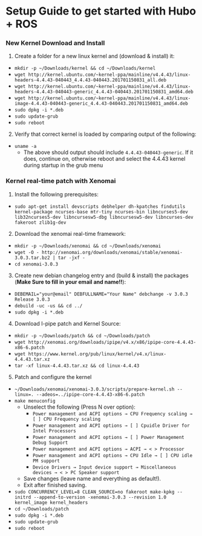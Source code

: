 # Setup Guide to get started with Hubo + ROS

### New Kernel Download and Install
1. Create a folder for a new linux kernel and (download & install) it:
  * ```mkdir -p ~/Downloads/kernel && cd ~/Downloads/kernel```
  * ```wget http://kernel.ubuntu.com/~kernel-ppa/mainline/v4.4.43/linux-headers-4.4.43-040443_4.4.43-040443.201701150831_all.deb```
  * ```wget http://kernel.ubuntu.com/~kernel-ppa/mainline/v4.4.43/linux-headers-4.4.43-040443-generic_4.4.43-040443.201701150831_amd64.deb```
  * ```wget http://kernel.ubuntu.com/~kernel-ppa/mainline/v4.4.43/linux-image-4.4.43-040443-generic_4.4.43-040443.201701150831_amd64.deb```
  * ```sudo dpkg -i *.deb```
  * ```sudo update-grub```
  * ```sudo reboot```
2. Verify that correct kernel is loaded by comparing output of the following:
  * ```uname -a```
    * The above should output should include ```4.4.43-040443-generic```. If it does, continue on, otherwise reboot and select the 4.4.43 kernel during startup in the grub menu

### Kernel real-time patch with Xenomai
1. Install the following prerequisites:
  * ```sudo apt-get install devscripts debhelper dh-kpatches findutils kernel-package ncurses-base mtr-tiny ncurses-bin libncurses5-dev lib32ncurses5-dev libncursesw5-dbg libncursesw5-dev libncurses-dev fakeroot zlib1g-dev```
2. Download the xenomai real-time framework:
  * ```mkdir -p ~/Downloads/xenomai && cd ~/Downloads/xenomai```
  * ```wget -O - http://xenomai.org/downloads/xenomai/stable/xenomai-3.0.3.tar.bz2 | tar -jxf -```
  * ```cd xenomai-3.0.3```
3. Create new debian changelog entry and (build & install) the packages (**Make Sure to fill in your email and name!!**):
  * ```DEBEMAIL="your@email" DEBFULLNAME="Your Name" debchange -v 3.0.3 Release 3.0.3```
  * ```debuild -uc -us && cd ../```
  * ```sudo dpkg -i *.deb```
4. Download I-pipe patch and Kernel Source:
  * ```mkdir -p ~/Downloads/patch && cd ~/Downloads/patch```
  * ```wget http://xenomai.org/downloads/ipipe/v4.x/x86/ipipe-core-4.4.43-x86-6.patch```
  * ```wget https://www.kernel.org/pub/linux/kernel/v4.x/linux-4.4.43.tar.xz```
  * ```tar -xf linux-4.4.43.tar.xz && cd linux-4.4.43```
5. Patch and configure the kernel
  * ```~/Downloads/xenomai/xenomai-3.0.3/scripts/prepare-kernel.sh --linux=. --adeos=../ipipe-core-4.4.43-x86-6.patch```
  * ```make menuconfig```
    * Unselect the following (Press N over option):
      * ```Power management and ACPI options → CPU Frequency scaling → [ ] CPU Frequency scaling```
      * ```Power management and ACPI options → [ ] Cpuidle Driver for Intel Processors```
      * ```Power management and ACPI options → [ ] Power Management Debug Support```
      * ```Power management and ACPI options → ACPI → < > Processor```
      * ```Power management and ACPI options → CPU Idle → [ ] CPU idle PM support```
      * ```Device Drivers → Input device support → Miscellaneous devices → < > PC Speaker support```
    * Save changes (leave name and everything as default!).
    * Exit after finished saving. 
  * ```sudo CONCURRENCY_LEVEL=8 CLEAN_SOURCE=no fakeroot make-kpkg --initrd --append-to-version -xenomai-3.0.3 --revision 1.0 kernel_image kernel_headers```
  * ```cd ~/Downloads/patch```
  * ```sudo dpkg -i *.deb```
  * ```sudo update-grub```
  * ```sudo reboot```
  
  

  
  
  
  
  
  

 
  
